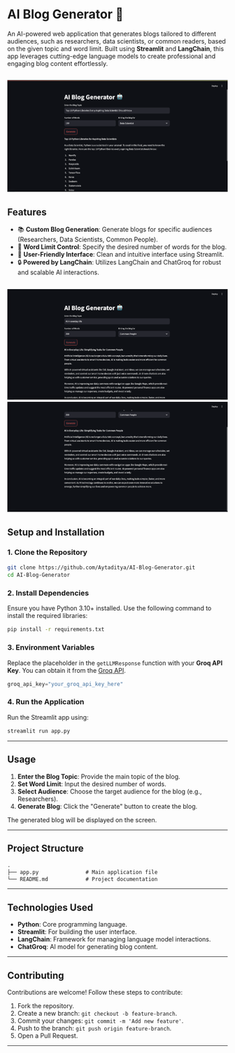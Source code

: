 
# AI Blog Generator 🤖

An AI-powered web application that generates blogs tailored to different audiences, such as researchers, data scientists, or common readers, based on the given topic and word limit. Built using **Streamlit** and **LangChain**, this app leverages cutting-edge language models to create professional and engaging blog content effortlessly.

![Data Scientist](./readme_images/dataScientist.png)
---

## Features
- 📚 **Custom Blog Generation**: Generate blogs for specific audiences (Researchers, Data Scientists, Common People).
- 📝 **Word Limit Control**: Specify the desired number of words for the blog.
- 🚀 **User-Friendly Interface**: Clean and intuitive interface using Streamlit.
- 🔒 **Powered by LangChain**: Utilizes LangChain and ChatGroq for robust and scalable AI interactions.

![Data Scientist](./readme_images/commonPeople.png)
![Data Scientist](./readme_images/commonPeople1.png)
---

## Setup and Installation

### 1. Clone the Repository
```bash
git clone https://github.com/Aytaditya/AI-Blog-Generator.git
cd AI-Blog-Generator
```

### 2. Install Dependencies
Ensure you have Python 3.10+ installed. Use the following command to install the required libraries:
```bash
pip install -r requirements.txt
```

### 3. Environment Variables
Replace the placeholder in the `getLLMResponse` function with your **Groq API Key**. You can obtain it from the [Groq API](https://www.groq.ai/).

```python
groq_api_key="your_groq_api_key_here"
```

### 4. Run the Application
Run the Streamlit app using:
```bash
streamlit run app.py
```

---

## Usage
1. **Enter the Blog Topic**: Provide the main topic of the blog.
2. **Set Word Limit**: Input the desired number of words.
3. **Select Audience**: Choose the target audience for the blog (e.g., Researchers).
4. **Generate Blog**: Click the "Generate" button to create the blog.

The generated blog will be displayed on the screen.

---

## Project Structure
```
.
├── app.py               # Main application file
└── README.md            # Project documentation
```

---

## Technologies Used
- **Python**: Core programming language.
- **Streamlit**: For building the user interface.
- **LangChain**: Framework for managing language model interactions.
- **ChatGroq**: AI model for generating blog content.

---

## Contributing
Contributions are welcome! Follow these steps to contribute:
1. Fork the repository.
2. Create a new branch: `git checkout -b feature-branch`.
3. Commit your changes: `git commit -m 'Add new feature'`.
4. Push to the branch: `git push origin feature-branch`.
5. Open a Pull Request.

---
